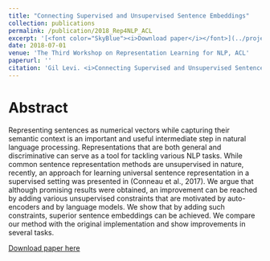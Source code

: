 ```yaml
---
title: "Connecting Supervised and Unsupervised Sentence Embeddings"
collection: publications
permalink: /publication/2018_Rep4NLP_ACL
excerpt: '[<font color="SkyBlue"><i>Download paper</i></font>](../projects/sent_embed/GilLeviRep4NLP_ACL18.pdf)'
date: 2018-07-01 
venue: 'The Third Workshop on Representation Learning for NLP, ACL'
paperurl: ''
citation: 'Gil Levi. <i>Connecting Supervised and Unsupervised Sentence Embeddings</i>. Proceedings of The Third Workshop on Representation Learning for NLP. 2018.'
---
```


# Abstract 
Representing sentences as numerical vectors while capturing their semantic context is an important and useful intermediate step in natural language processing. Representations that are both general and discriminative can serve as a tool for tackling various NLP tasks. While common sentence representation methods are unsupervised in nature, recently, an approach for learning universal sentence representation in a supervised setting was presented in (Conneau et al., 2017). We argue that although promising results were obtained, an improvement can be reached by adding various unsupervised constraints that are motivated by auto-encoders and by language models. We show that by adding such constraints, superior sentence embeddings can be achieved. We compare our method with the original implementation and show improvements in several tasks.


[Download paper here](../projects/sent_embed/GilLeviRep4NLP_ACL18.pdf)
